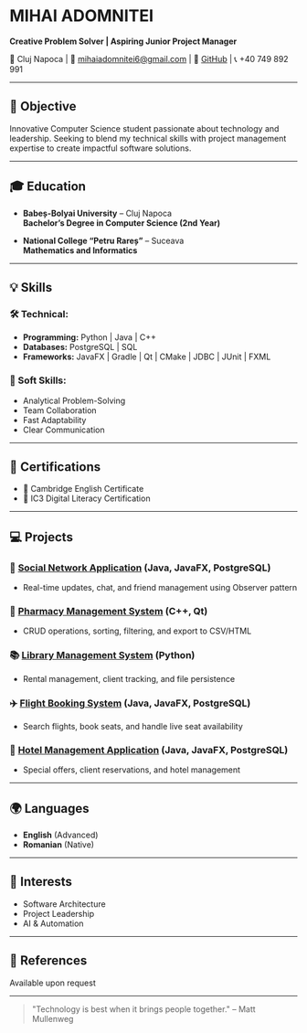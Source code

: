 # MIHAI ADOMNITEI
**Creative Problem Solver | Aspiring Junior Project Manager**

📍 Cluj Napoca | 📧 [mihaiadomnitei6@gmail.com](mailto:mihaiadomnitei6@gmail.com) | 🔗 [GitHub](https://github.com/MihaiAdomnitei) | 📞 +40 749 892 991

---

## 🚀 Objective

Innovative Computer Science student passionate about technology and leadership. Seeking to blend my technical skills with project management expertise to create impactful software solutions.

---

## 🎓 Education

- **Babeș-Bolyai University** – Cluj Napoca  
  **Bachelor’s Degree in Computer Science (2nd Year)**

- **National College “Petru Rareș”** – Suceava  
  **Mathematics and Informatics**

---

## 💡 Skills

### 🛠️ Technical:

- **Programming:** Python | Java | C++
- **Databases:** PostgreSQL | SQL
- **Frameworks:** JavaFX | Gradle | Qt | CMake | JDBC | JUnit | FXML

### 🔧 Soft Skills:

- Analytical Problem-Solving
- Team Collaboration
- Fast Adaptability
- Clear Communication

---

## 📜 Certifications

- 🏅 Cambridge English Certificate
- 🏅 IC3 Digital Literacy Certification

---

## 💻 Projects

### 🌟 [Social Network Application](https://github.com/MihaiAdomnitei/social-networkApp) (Java, JavaFX, PostgreSQL)
- Real-time updates, chat, and friend management using Observer pattern

### 💊 [Pharmacy Management System](https://github.com/MihaiAdomnitei/Farmacy) (C++, Qt)
- CRUD operations, sorting, filtering, and export to CSV/HTML

### 📚 [Library Management System](https://github.com/MihaiAdomnitei/Library) (Python)
- Rental management, client tracking, and file persistence

### ✈️ [Flight Booking System](https://github.com/MihaiAdomnitei/Ticketing-App) (Java, JavaFX, PostgreSQL)
- Search flights, book seats, and handle live seat availability

### 🏨 [Hotel Management Application](https://github.com/MihaiAdomnitei/HotelManagement) (Java, JavaFX, PostgreSQL)
- Special offers, client reservations, and hotel management

---

## 🌍 Languages

- **English** (Advanced)
- **Romanian** (Native)

---

## 🎯 Interests

- Software Architecture
- Project Leadership
- AI & Automation

---

## 🔎 References

Available upon request

---

> "Technology is best when it brings people together." – Matt Mullenweg
